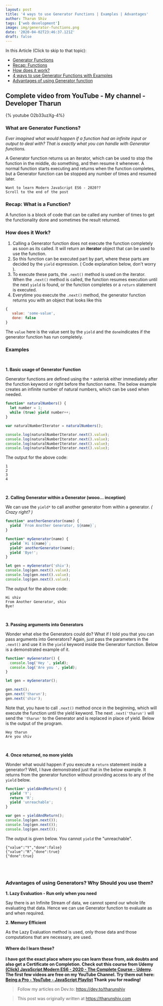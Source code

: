 ```yaml
---
layout: post
title: '4 ways to use Generator Functions | Examples | Advantages'
author: Tharun Shiv
tags: ['web development']
image: img/generator-functions.png
date: '2020-04-02T23:46:37.121Z'
draft: false
---
```


In this Article (Click to skip to that topic):

- [Generator Functions](#what-is-gf-now)
- [Recap: Functions](#function)
- [How does it work?](#how-it-works)
- [4 ways to use Generator Functions with Examples](#examples)
- [Advantages of using Generator function](#pros)

<h2> Complete video from YouTube - My channel - Developer Tharun </h2>

{% youtube O2b33uzXg-4%}

<h3 id='what-is-gf-now'> What are Generator Functions? </h3>

_Ever imagined what would happen if a function had an infinite input or output to deal with? That is exactly what you can handle with Generator functions._

A Generator function returns us an iterator, which can be used to stop the function in the middle, do something, and then resume it whenever. A normal function starts executing and returns when the function completes, but a Generator function can be stopped any number of times and resumed later.

    Want to learn Modern JavaScript ES6 - 2020??
    Scroll to the end of the post

<h3 id='function'>Recap: What is a Function? </h3>

A function is a block of code that can be called any number of times to get the functionality done and sometimes the result returned.

<h3 id='how-it-works'> How does it Work? </h3>

1. Calling a Generator function does not execute the function completely as soon as its called. It will return an **iterator** object that can be used to use the function.
2. So this function can be executed part by part, where these parts are decided by the `yield` expression. ( Code explanation below, don't worry ).
3. To execute these parts, the `.next()` method is used on the iterator. When the `.next()` method is called, the function resumes execution until the next `yield` is found, or the function completes or a `return` statement is executed.
4. Everytime you execute the `.next()` method, the generator function returns you with an object that looks like this

```javascript
{
   value: 'some-value',
   done: false
}
```

The `value` here is the value sent by the `yield` and the `done`indicates if the generator function has run completely.

<h3 id='examples'> Examples </h3>

<br/>

**1. Basic usage of Generator Function**

Generator functions are defined using the `*` asterisk either immediately after the function keyword or right before the function name. The below example creates an infinite number of natural numbers, which can be used when needed.

```javascript
function* naturalNumbers() {
  let number = 1;
  while (true) yield number++;
}

var naturalNumberIterator = naturalNumbers();

console.log(naturalNumberIterator.next().value);
console.log(naturalNumberIterator.next().value);
console.log(naturalNumberIterator.next().value);
console.log(naturalNumberIterator.next().value);
```

The output for the above code:

    1
    2
    3
    4

<br/>

**2. Calling Generator within a Generator (wooo... inception)**

We can use the `yield*` to call another generator from within a generator. _( Crazy right? )_

```javascript
function* anotherGenerator(name) {
  yield `From Another Generator, ${name}`;
}

function* myGenerator(name) {
  yield `Hi ${name}`;
  yield* anotherGenerator(name);
  yield 'Bye!';
}

let gen = myGenerator('shiv');
console.log(gen.next().value);
console.log(gen.next().value);
console.log(gen.next().value);
```

The output for the above code:

    Hi shiv
    From Another Generator, shiv
    Bye!

<br/>

**3. Passing arguments into Generators**

Wonder what else the Generators could do? What if I told you that you can pass arguments into Generators? Again, just pass the parameters in the `.next()` and use it in the `yield` keyword inside the Generator function. Below is a demonstrated example of it.

```javascript
function* myGenerator() {
  console.log('Hey ', yield);
  console.log('Are you ', yield);
}

let gen = myGenerator();

gen.next();
gen.next('tharun');
gen.next('shiv');
```

Note that, you have to call `.next()` method once in the beginning, which will execute the function until the yield keyword. The next `.next('tharun')` will send the `'tharun'` to the Generator and is replaced in place of yield. Below is the output of the program.

    Hey tharun
    Are you shiv

<br/>

**4. Once returned, no more yields**

Wonder what would happen if you execute a `return` statement inside a generator? Well, I have demonstrated just that in the below example. It returns from the generator function without providing access to any of the `yield` below.

```javascript
function* yieldAndReturn() {
  yield 'Y';
  return 'R';
  yield 'unreachable';
}

var gen = yieldAndReturn();
console.log(gen.next());
console.log(gen.next());
console.log(gen.next());
```

The output is given below. You cannot `yield` the "unreachable".

    {"value":"Y","done":false}
    {"value":"R","done":true}
    {"done":true}

<br/>
<br/>

<h3 id='pros'> Advantages of using Generators? Why Should you use them? </h3>

**1. Lazy Evaluation - Run only when you need**

Say there is an Infinite Stream of data, we cannot spend our whole life evaluating that data. Hence we can use Generator function to evaluate as and when required.

**2. Memory Efficient**

As the Lazy Evaluation method is used, only those data and those computations that are necessary, are used.

#### Where do I learn these?

**I have got the exact place where you can learn these from, ask doubts and also get a Certificate on Completion. Check out this course from Udemy <a href="https://www.udemy.com/course/javascript-tharunshiv/?referralCode=6326CE49CCF4074B11CE" target="_blank">(Click) JavaScript Modern ES6 - 2020 - The Complete Course - Udemy</a>. The first few videos are free on my YouTube Channel. Try them out here: <a href="https://www.youtube.com/playlist?list=PLQTwHWAmj18Y2dfj-8PkIogD9hrBzp4M9">Being a Pro - YouTube - JavaScript Playlist</a> Thank you for reading!**

> Follow my articles on Dev.to: https://dev.to/tharunshiv

> This post was originally written at https://tharunshiv.com
